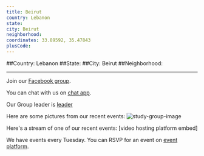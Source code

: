 ```yaml
---
title: Beirut
country: Lebanon
state: 
city: Beirut
neighborhood: 
coordinates: 33.89592, 35.47843
plusCode:
---
```


##Country: Lebanon
##State: 
##City: Beirut
##Neighborhood: 
*****
Join our [Facebook group](https://www.facebook.com/groups/free.code.camp.beirut).

You can chat with us on [chat app]().

Our Group leader is [leader]()

Here are some pictures from our recent events:
![study-group-image]()

Here's a stream of one of our recent events:
[video hosting platform embed]

We have events every Tuesday. You can RSVP for an event on [event platform]().
